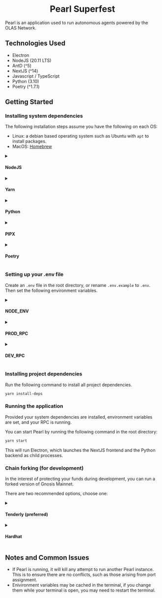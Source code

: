<h1 align="center">
<b>Pearl Superfest</b>
</h1>

Pearl is an application used to run autonomous agents powered by the OLAS Network.

## Technologies Used

- Electron
- NodeJS (20.11 LTS)
- AntD (^5)
- NextJS (^14)
- Javascript / TypeScript
- Python (3.10)
- Poetry (^1.7.1)

## Getting Started

### Installing system dependencies

The following installation steps assume you have the following on each OS:

- Linux: a debian based operating system such as Ubuntu with `apt` to install packages.
- MacOS: [Homebrew](https://brew.sh/)

<details><summary><h4>NodeJS</summary></h4>

NodeJS is best installed and managed through NVM. It allows you to install and select specific versions of NodeJS. Pearl has been built using version 20.11, LTS.

<h5>Linux</h5>

```bash
sudo apt install curl 
curl https://raw.githubusercontent.com/creationix/nvm/master/install.sh | bash 
source ~/.bashrc
nvm install --lts
nvm use --lts
```

<h5>MacOS</h5>

```bash
brew install nvm
```

Set up NVM for console usage. Dependant on the shell, you should edit the config file to contain the following code.
If you're using Bash or Zsh, you might add them to your `~/.bash_profile`, `~/.bashrc`, or `~/.zshrc` file:

```bash
export NVM_DIR="$HOME/.nvm"
[ -s "$NVM_DIR/nvm.sh" ] && \. "$NVM_DIR/nvm.sh"  # This loads nvm
[ -s "$NVM_DIR/bash_completion" ] && \. "$NVM_DIR/bash_completion"  # This loads nvm bash_completion
```

Close and reopen Terminal, or run `source ~/.bash_profile`, `source ~/.zshrc`, or `source ~/.bashrc` to reload the shell configuration.

Verify your installation by running `nvm --version`. Then run:

```bash
nvm install --lts
nvm use --lts
```

</details>

<details><summary><h4>Yarn</h4></summary>

Yarn is the package manager used for dependency management of the Electron app and NextJS frontend.

```bash
npm install --global yarn
```
</details>

<details><summary><h4>Python</h4></summary>

<h5>Linux</h5>

```bash
sudo apt install python3
```

<h5>MacOS</h5>

```bash
brew install python
```

</details>

<details><summary><h4>PIPX</h4></summary>

<h5>Linux</h5>

```bash
sudo apt install pipx
```

<h5>MacOS</h5>

```bash
brew install pipx
```

</details>

<details><summary><h4>Poetry</h4></summary>

Poetry is used on the backend to install and manage dependencies, and create a virtual environment for the backend API.

```bash
pipx install poetry
```

If promoted to run `pipx ensurepath`, run it.

</details>

<h3>Setting up your .env file</h3>

Create an `.env` file in the root directory, or rename `.env.example` to `.env`.
Then set the following environment variables.

<details><summary><h4>NODE_ENV</h4></summary>

For development usage, set `NODE_ENV=development`.
For production usage, set `NODE_ENV=production`.

</details>

<details><summary><h4>PROD_RPC</h4></summary>

**This variable is required for both development and production.**
**Must be a Gnosis Mainnet RPC URL.**

- In `development` this RPC url is only used if/when forking mainnet with Hardhat (covered later). This process allows you to test without losing funds.
- In `production` this RPC URL is used as the main RPC for Pearl.

You can get a Gnosis RPC from [Nodies](https://www.nodies.app/).

Once you have a Gnosis Mainnet RPC URL, set `PROD_RPC=YOUR_RPC_URL_HERE` in your .env file.

Note: this must be an external RPC. If you decide to use Hardhat for testing on a mainnet fork, do _not_ set your Hardhat Node URL here.
</details>

<details><summary><h4>DEV_RPC</h4></summary>

This environment variable is only used when `NODE_ENV=development` is set.

In `development` mode, it is used throughout Pearl as the main RPC.

If you're using Hardhat, you can set `DEV_RPC=http://localhost:8545`.
Or, you can use another, external RPC URL that wish to test on (**preferrably a Tenderly development RPC**), ensuring that the chain ID is 100 (Gnosis Mainnet's chain ID).

</details>

<h3>Installing project dependencies</h3>

Run the following command to install all project dependencies.

```bash
yarn install-deps
```

<h3>Running the application</h3>

Provided your system dependencies are installed, environment variables are set, and your RPC is running.

You can start Pearl by running the following command in the root directory:

```bash
yarn start
```

This will run Electron, which launches the NextJS frontend and the Python backend as child processes.

<h3>Chain forking (for development)</h3>

In the interest of protecting your funds during development, you can run a forked version of Gnosis Mainnet.

There are two recommended options, choose one:

<details><summary><h4>Tenderly (preferred)</h4></summary>

[Tenderly](https://tenderly.co/) is a service with a plethora of useful blockchain development tools. The tool required here gives you the ability to **fork networks**.

You can also monitor all transactions, and fund your accounts with any token that you please.

1. Signup to [Tenderly](https://tenderly.co/), and select the plan you desire. **The Free plan should suffice for most users**.
2. Go to *Forks* under the *Development* tab -- in the left sidebar of your dashboard.
3. Click *Create Fork*, select "Gnosis Chain" as the network, and use Chain ID `100`.
4. Copy the RPC url into the appropriate .env variables in your repository. (Recommended to set both `PROD_RPC` & `DEV_RPC` to this RPC url during development).
5. Click the *Fund Accounts* button to fund your accounts with XDAI (native token) and [OLAS](https://gnosisscan.io/token/0xce11e14225575945b8e6dc0d4f2dd4c570f79d9f).

</details>

<details><summary><h4>Hardhat</h4></summary>
Note: using Hardhat will result in the loss of chain state once your Hardhat node is turned off.

Run the following command in the root of your project folder to start your Hardhat node:

```bash
npx hardhat node
```

**Once Hardhat is running, you will be able to use `http://localhost:8545` as your development RPC.**

<h5>Funding your addresses with Hardhat</h5>

There are scripts to fund addresses during testing/development:

- XDAI funding:

```bash
poetry run python scripts/fund.py 0xYOURADDRESS
```

- OLAS funding: 

```bash
poetry run python scripts/transfer_olas.py PATH_TO_KEY_CONTAINING_OLAS ADDRESS_TO_TRANSFER AMOUNT
```

</details>

<h2>Notes and Common Issues</h2>

- If Pearl is running, it will kill any attempt to run another Pearl instance. This is to ensure there are no conflicts, such as those arising from port assignment.
- Enivironment variables may be cached in the terminal, if you change them while your terminal is open, you may need to restart the terminal.